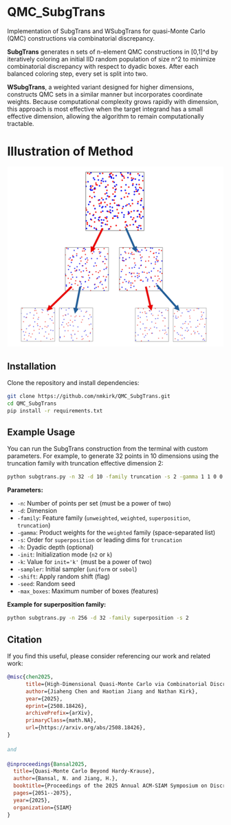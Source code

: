 # QMC_SubgTrans
Implementation of SubgTrans and WSubgTrans for quasi-Monte Carlo (QMC) constructions via combinatorial discrepancy.

**SubgTrans** generates n sets of n-element QMC constructions in [0,1]^d by iteratively coloring an initial IID random population of size n^2 to minimize combinatorial discrepancy with respect to dyadic boxes. After each balanced coloring step, every set is split into two.

**WSubgTrans**, a weighted variant designed for higher dimensions, constructs QMC sets in a similar manner but incorporates coordinate weights. Because computational complexity grows rapidly with dimension, this approach is most effective when the target integrand has a small effective dimension, allowing the algorithm to remain computationally tractable.

# Illustration of Method

<p align="center">
  <img src="images/illustration.jpg" width="600"/>
</p>

## Installation

Clone the repository and install dependencies:

```bash
git clone https://github.com/nmkirk/QMC_SubgTrans.git
cd QMC_SubgTrans
pip install -r requirements.txt
```

## Example Usage

You can run the SubgTrans construction from the terminal with custom parameters. For example, to generate 32 points in 10 dimensions using the truncation family with truncation effective dimension 2:

```bash
python subgtrans.py -n 32 -d 10 -family truncation -s 2 -gamma 1 1 0 0 0 0 0 0 0 0
```

**Parameters:**
- `-n`: Number of points per set (must be a power of two)
- `-d`: Dimension
- `-family`: Feature family (`unweighted`, `weighted`, `superposition`, `truncation`)
- `-gamma`: Product weights for the `weighted` family (space-separated list)
- `-s`: Order for `superposition` or leading dims for `truncation`
- `-h`: Dyadic depth (optional)
- `-init`: Initialization mode (`n2` or `k`)
- `-k`: Value for `init='k'` (must be a power of two)
- `-sampler`: Initial sampler (`uniform` or `sobol`)
- `-shift`: Apply random shift (flag)
- `-seed`: Random seed
- `-max_boxes`: Maximum number of boxes (features)

**Example for superposition family:**
```bash
python subgtrans.py -n 256 -d 32 -family superposition -s 2
```

## Citation
If you find this useful, please consider referencing our work and related work:

```bibtex
@misc{chen2025,
      title={High-Dimensional Quasi-Monte Carlo via Combinatorial Discrepancy}, 
      author={Jiaheng Chen and Haotian Jiang and Nathan Kirk},
      year={2025},
      eprint={2508.18426},
      archivePrefix={arXiv},
      primaryClass={math.NA},
      url={https://arxiv.org/abs/2508.18426}, 
}

and

@inproceedings{Bansal2025,
  title={Quasi-Monte Carlo Beyond Hardy-Krause},
  author={Bansal, N. and Jiang, H.},
  booktitle={Proceedings of the 2025 Annual ACM-SIAM Symposium on Discrete Algorithms (SODA)},
  pages={2051--2075},
  year={2025},
  organization={SIAM}
}
